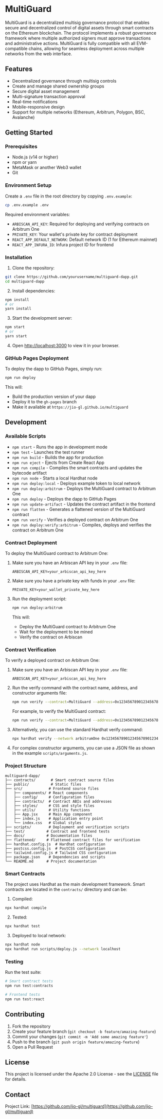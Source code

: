# MultiGuard

MultiGuard is a decentralized multisig governance protocol that enables secure and decentralized control of digital assets through smart contracts on the Ethereum blockchain. The protocol implements a robust governance framework where multiple authorized signers must approve transactions and administrative actions. MultiGuard is fully compatible with all EVM-compatible chains, allowing for seamless deployment across multiple networks from the web interface.

## Features

- Decentralized governance through multisig controls
- Create and manage shared ownership groups
- Secure digital asset management
- Multi-signature transaction approval
- Real-time notifications
- Mobile-responsive design
- Support for multiple networks (Ethereum, Arbitrum, Polygon, BSC, Avalanche)

## Getting Started

### Prerequisites

- Node.js (v14 or higher)
- npm or yarn
- MetaMask or another Web3 wallet
- Git

### Environment Setup

Create a `.env` file in the root directory by copying `.env.example`:

```bash
cp .env.example .env
```

Required environment variables:

- `ARBISCAN_API_KEY`: Required for deploying and verifying contracts on Arbitrum One
- `PRIVATE_KEY`: Your wallet's private key for contract deployment
- `REACT_APP_DEFAULT_NETWORK`: Default network ID (1 for Ethereum mainnet)
- `REACT_APP_INFURA_ID`: Infura project ID for frontend

### Installation

1. Clone the repository:
```bash
git clone https://github.com/yourusername/multiguard-dapp.git
cd multiguard-dapp
```

2. Install dependencies:
```bash
npm install
# or
yarn install
```

3. Start the development server:
```bash
npm start
# or
yarn start
```

4. Open [http://localhost:3000](http://localhost:3000) to view it in your browser.

### GitHub Pages Deployment

To deploy the dapp to GitHub Pages, simply run:

```bash
npm run deploy
```

This will:
- Build the production version of your dapp
- Deploy it to the `gh-pages` branch
- Make it available at `https://jio-gl.github.io/multiguard`

## Development

### Available Scripts

- `npm start` - Runs the app in development mode
- `npm test` - Launches the test runner
- `npm run build` - Builds the app for production
- `npm run eject` - Ejects from Create React App
- `npm run compile` - Compiles the smart contracts and updates the bytecode artifact
- `npm run node` - Starts a local Hardhat node
- `npm run deploy:local` - Deploys example token to local network
- `npm run deploy:arbitrum` - Deploys the MultiGuard contract to Arbitrum One
- `npm run deploy` - Deploys the dapp to GitHub Pages
- `npm run update-artifact` - Updates the contract artifact in the frontend
- `npm run flatten` - Generates a flattened version of the MultiGuard contract
- `npm run verify` - Verifies a deployed contract on Arbitrum One
- `npm run deploy:verify:arbitrum` - Compiles, deploys and verifies the contract on Arbitrum One

### Contract Deployment

To deploy the MultiGuard contract to Arbitrum One:

1. Make sure you have an Arbiscan API key in your `.env` file:
   ```
   ARBISCAN_API_KEY=your_arbiscan_api_key_here
   ```

2. Make sure you have a private key with funds in your `.env` file:
   ```
   PRIVATE_KEY=your_wallet_private_key_here
   ```

3. Run the deployment script:
   ```bash
   npm run deploy:arbitrum
   ```

   This will:
   - Deploy the MultiGuard contract to Arbitrum One
   - Wait for the deployment to be mined
   - Verify the contract on Arbiscan

### Contract Verification

To verify a deployed contract on Arbitrum One:

1. Make sure you have an Arbiscan API key in your `.env` file:
   ```
   ARBISCAN_API_KEY=your_arbiscan_api_key_here
   ```

2. Run the verify command with the contract name, address, and constructor arguments file:
   ```bash
   npm run verify --contract=MultiGuard --address=0x1234567890123456789012345678901234567890 --args=scripts/arguments.js
   ```

   For example, to verify the MultiGuard contract:
   ```bash
   npm run verify --contract=MultiGuard --address=0x1234567890123456789012345678901234567890 --args=scripts/arguments.js
   ```

3. Alternatively, you can use the standard Hardhat verify command:
   ```bash
   npx hardhat verify --network arbitrumOne 0x1234567890123456789012345678901234567890 --constructor-args scripts/arguments.js
   ```

4. For complex constructor arguments, you can use a JSON file as shown in the example `scripts/arguments.js`.

### Project Structure

```
multiguard-dapp/
├── contracts/       # Smart contract source files
├── public/          # Static files
├── src/            # Frontend source files
│   ├── components/ # React components
│   ├── config/     # Configuration files
│   ├── contracts/  # Contract ABIs and addresses
│   ├── styles/     # CSS and style files
│   ├── utils/      # Utility functions
│   ├── App.jsx     # Main App component
│   ├── index.js    # Application entry point
│   └── index.css   # Global styles
├── scripts/        # Deployment and verification scripts
├── test/          # Contract and frontend tests
├── docs/          # Documentation files
├── flattened/     # Flattened contract files for verification
├── hardhat.config.js  # Hardhat configuration
├── postcss.config.js  # PostCSS configuration
├── tailwind.config.js # Tailwind CSS configuration
├── package.json    # Dependencies and scripts
└── README.md      # Project documentation
```

### Smart Contracts

The project uses Hardhat as the main development framework. Smart contracts are located in the `contracts/` directory and can be:

1. Compiled:
```bash
npx hardhat compile
```

2. Tested:
```bash
npx hardhat test
```

3. Deployed to local network:
```bash
npx hardhat node
npx hardhat run scripts/deploy.js --network localhost
```

### Testing

Run the test suite:

```bash
# Smart contract tests
npm run test:contracts

# Frontend tests
npm run test:react
```

## Contributing

1. Fork the repository
2. Create your feature branch (`git checkout -b feature/amazing-feature`)
3. Commit your changes (`git commit -m 'Add some amazing feature'`)
4. Push to the branch (`git push origin feature/amazing-feature`)
5. Open a Pull Request

## License

This project is licensed under the Apache 2.0 License - see the [LICENSE](LICENSE) file for details.

## Contact

Project Link: [https://github.com/jio-gl/multiguard](https://github.com/jio-gl/multiguard)
